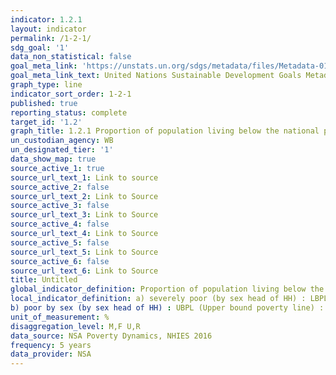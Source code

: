 ```yaml
---
indicator: 1.2.1
layout: indicator
permalink: /1-2-1/
sdg_goal: '1'
data_non_statistical: false
goal_meta_link: 'https://unstats.un.org/sdgs/metadata/files/Metadata-01-02-01.pdf'
goal_meta_link_text: United Nations Sustainable Development Goals Metadata
graph_type: line
indicator_sort_order: 1-2-1
published: true
reporting_status: complete
target_id: '1.2'
graph_title: 1.2.1 Proportion of population living below the national poverty line, by sex and age
un_custodian_agency: WB
un_designated_tier: '1'
data_show_map: true
source_active_1: true
source_url_text_1: Link to source
source_active_2: false
source_url_text_2: Link to Source
source_active_3: false
source_url_text_3: Link to Source
source_active_4: false
source_url_text_4: Link to Source
source_active_5: false
source_url_text_5: Link to Source
source_active_6: false
source_url_text_6: Link to Source
title: Untitled
global_indicator_definition: Proportion of population living below the national poverty line, by sex 
local_indicator_definition: a) severely poor (by sex head of HH) : LBPL (Lower bound poverty line) (2015/2016): 389.3 N$/m
b) poor by sex (by sex head of HH) : UBPL (Upper bound poverty line) : 520.8 N$/m
unit_of_measurement: %
disaggregation_level: M,F U,R
data_source: NSA Poverty Dynamics, NHIES 2016
frequency: 5 years
data_provider: NSA
---
```

